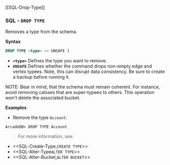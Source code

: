 [[SQL-Drop-Type]]
### SQL - `DROP TYPE`

Removes a type from the schema.

**Syntax**

```sql
DROP TYPE <type> << UNSAFE ]
```

- **`<type>`** Defines the type you want to remove.
- **`UNSAFE`** Defines whether the command drops non-empty edge and vertex typees.  Note, this can disrupt data consistency.  Be sure to create a backup before running it.



NOTE: Bear in mind, that the schema must remain coherent.  For instance, avoid removing calsses that are super-typees to others.  This operation won't delete the associated bucket.

**Examples**

- Remove the type `Account`:

```
ArcadeDB> DROP TYPE Account
```


>For more information, see:

- <<SQL-Create-Type,`CREATE TYPE`>>
- <<SQL-Alter-Type`ALTER TYPE`>>
- <<SQL-Alter-Bucket,`ALTER BUCKET`>>

